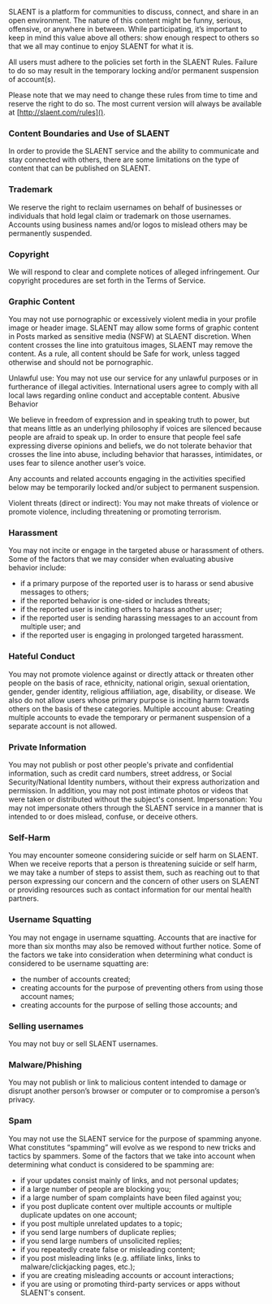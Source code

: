 SLAENT is a platform for communities to discuss, connect, and share in an open environment. The nature of this content might be funny, serious, offensive, or anywhere in between. While participating, it’s important to keep in mind this value above all others: show enough respect to others so that we all may continue to enjoy SLAENT for what it is.

All users must adhere to the policies set forth in the SLAENT Rules. Failure to do so may result in the temporary locking and/or permanent suspension of account(s).

Please note that we may need to change these rules from time to time and reserve the right to do so. The most current version will always be available at [http://slaent.com/rules]().

### Content Boundaries and Use of SLAENT ###
In order to provide the SLAENT service and the ability to communicate and stay connected with others, there are some limitations on the type of content that can be published on SLAENT.

### Trademark ###
We reserve the right to reclaim usernames on behalf of businesses or individuals that hold legal claim or trademark on those usernames. Accounts using business names and/or logos to mislead others may be permanently suspended.

### Copyright ###
We will respond to clear and complete notices of alleged
infringement. Our copyright procedures are set forth in the Terms of Service.

### Graphic Content ###
You may not use pornographic or excessively violent media in your profile image or header image. SLAENT may allow some forms of graphic content in Posts marked as sensitive media (NSFW) at SLAENT discretion. When content crosses the line into gratuitous images, SLAENT may remove the content.  As a rule, all content should be Safe for work, unless tagged otherwise and should not be pornographic.

Unlawful use: You may not use our service for any unlawful purposes or in furtherance of illegal activities. International users agree to comply with all local laws regarding online conduct and acceptable content.
Abusive Behavior

We believe in freedom of expression and in speaking truth to power, but that means little as an underlying philosophy if voices are silenced because people are afraid to speak up. In order to ensure that people feel safe expressing diverse opinions and beliefs, we do not tolerate behavior that crosses the line into abuse, including behavior that harasses, intimidates, or uses fear to silence another user’s voice.

Any accounts and related accounts engaging in the activities specified below may be temporarily locked and/or subject to permanent suspension.

Violent threats (direct or indirect): You may not make threats of violence or promote violence, including threatening or promoting terrorism.

### Harassment ###
You may not incite or engage in the targeted abuse or harassment of others. Some of the factors that we may consider when evaluating abusive behavior include:
- if a primary purpose of the reported user is to harass or send abusive messages to others;
- if the reported behavior is one-sided or includes threats;
- if the reported user is inciting others to harass another user;
- if the reported user is sending harassing messages to an account from multiple user; and
- if the reported user is engaging in prolonged targeted harassment.

### Hateful Conduct ###
You may not promote violence against or directly attack or threaten other people on the basis of race, ethnicity, national origin, sexual orientation, gender, gender identity, religious affiliation, age, disability, or disease. We also do not allow users whose primary purpose is inciting harm towards others on the basis of these categories.
Multiple account abuse: Creating multiple accounts to evade the temporary or permanent suspension of a separate account is not allowed.

### Private Information ###
You may not publish or post other people's private and confidential information, such as credit card numbers, street address, or Social Security/National Identity numbers, without their express authorization and permission. In addition, you may not post intimate photos or videos that were taken or distributed without the subject's consent.
Impersonation: You may not impersonate others through the SLAENT service in a manner that is intended to or does mislead, confuse, or deceive others.

### Self-Harm ###
You may encounter someone considering suicide or self harm on SLAENT. When we receive reports that a person is threatening suicide or self harm, we may take a number of steps to assist them, such as reaching out to that person expressing our concern and the concern of other users on SLAENT or providing resources such as contact information for our mental health partners.

### Username Squatting ###
You may not engage in username squatting. Accounts that are inactive for more than six months may also be removed without further notice. Some of the factors we take into consideration when determining what conduct is considered to be username squatting are:
- the number of accounts created;
- creating accounts for the purpose of preventing others from using those account names;
- creating accounts for the purpose of selling those accounts; and

### Selling usernames ###
You may not buy or sell SLAENT usernames.

### Malware/Phishing ###
You may not publish or link to malicious content intended to damage or disrupt another person’s browser or computer or to compromise a person’s privacy.

### Spam ###
You may not use the SLAENT service for the purpose of spamming anyone. What constitutes “spamming” will evolve as we respond to new tricks and tactics by spammers. Some of the factors that we take into account when determining what conduct is considered to be spamming are:
- if your updates consist mainly of links, and not personal updates;
- if a large number of people are blocking you;
- if a large number of spam complaints have been filed against you;
- if you post duplicate content over multiple accounts or multiple duplicate updates on one account;
- if you post multiple unrelated updates to a topic;
- if you send large numbers of duplicate replies;
- if you send large numbers of unsolicited replies;
- if you repeatedly create false or misleading content;
- if you post misleading links (e.g. affiliate links, links to malware/clickjacking pages, etc.);
- if you are creating misleading accounts or account interactions;
- if you are using or promoting third-party services or apps without SLAENT's consent.
